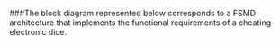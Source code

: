 ###The block diagram represented below corresponds to a FSMD architecture that implements the functional requirements of a cheating electronic dice.
